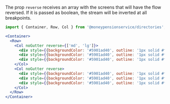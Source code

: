 The prop `reverse` receives an array with the screens that will have the flow reversed. If it is passed as boolean, the stream will be inverted at all breakpoints.

```jsx
import { Container, Row, Col } from '@moneypensionservice/directories';

<Container>
  <Row>
    <Col noGutter reverse={['md', 'lg']}>
      <div style={{backgroundColor: '#5901ad40', outline: '1px solid #fff'}}>One</div>
      <div style={{backgroundColor: '#5901ad40', outline: '1px solid #fff'}}>Two</div>
      <div style={{backgroundColor: '#5901ad40', outline: '1px solid #fff'}}>Three</div>
    </Col>
    <Col noGutter reverse>
      <div style={{backgroundColor: '#5901ad40', outline: '1px solid #fff'}}>Four</div>
      <div style={{backgroundColor: '#5901ad40', outline: '1px solid #fff'}}>Five</div>
      <div style={{backgroundColor: '#5901ad40', outline: '1px solid #fff'}}>Six</div>
    </Col>
  </Row>
</Container>
```
